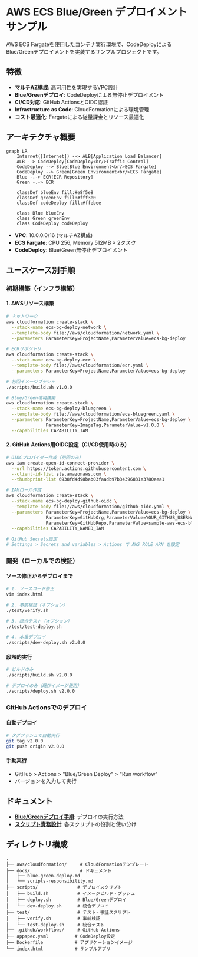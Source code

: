 # AWS ECS Blue/Green デプロイメントサンプル

AWS ECS Fargateを使用したコンテナ実行環境で、CodeDeployによるBlue/Greenデプロイメントを実装するサンプルプロジェクトです。

## 特徴

- **マルチAZ構成**: 高可用性を実現するVPC設計
- **Blue/Greenデプロイ**: CodeDeployによる無停止デプロイメント
- **CI/CD対応**: GitHub ActionsとOIDC認証
- **Infrastructure as Code**: CloudFormationによる環境管理
- **コスト最適化**: Fargateによる従量課金とリソース最適化

## アーキテクチャ概要

```mermaid
graph LR
    Internet([Internet]) --> ALB[Application Load Balancer]
    ALB --> CodeDeploy[CodeDeploy<br/>Traffic Control]
    CodeDeploy --> Blue[Blue Environment<br/>ECS Fargate]
    CodeDeploy --> Green[Green Environment<br/>ECS Fargate]
    Blue -.-> ECR[ECR Repository]
    Green -.-> ECR
    
    classDef blueEnv fill:#e8f5e8
    classDef greenEnv fill:#fff3e0
    classDef codeDeploy fill:#ffebee
    
    class Blue blueEnv
    class Green greenEnv
    class CodeDeploy codeDeploy
```

- **VPC**: 10.0.0.0/16 (マルチAZ構成)
- **ECS Fargate**: CPU 256, Memory 512MB × 2タスク
- **CodeDeploy**: Blue/Green無停止デプロイメント

## ユースケース別手順

### 初期構築（インフラ構築）

#### 1. AWSリソース構築
```bash
# ネットワーク
aws cloudformation create-stack \
  --stack-name ecs-bg-deploy-network \
  --template-body file://aws/cloudformation/network.yaml \
  --parameters ParameterKey=ProjectName,ParameterValue=ecs-bg-deploy

# ECRリポジトリ
aws cloudformation create-stack \
  --stack-name ecs-bg-deploy-ecr \
  --template-body file://aws/cloudformation/ecr.yaml \
  --parameters ParameterKey=ProjectName,ParameterValue=ecs-bg-deploy

# 初回イメージプッシュ
./scripts/build.sh v1.0.0

# Blue/Green環境構築
aws cloudformation create-stack \
  --stack-name ecs-bg-deploy-bluegreen \
  --template-body file://aws/cloudformation/ecs-bluegreen.yaml \
  --parameters ParameterKey=ProjectName,ParameterValue=ecs-bg-deploy \
               ParameterKey=ImageTag,ParameterValue=v1.0.0 \
  --capabilities CAPABILITY_IAM
```

#### 2. GitHub Actions用OIDC設定（CI/CD使用時のみ）
```bash
# OIDCプロバイダー作成（初回のみ）
aws iam create-open-id-connect-provider \
  --url https://token.actions.githubusercontent.com \
  --client-id-list sts.amazonaws.com \
  --thumbprint-list 6938fd4d98bab03faadb97b34396831e3780aea1

# IAMロール作成
aws cloudformation create-stack \
  --stack-name ecs-bg-deploy-github-oidc \
  --template-body file://aws/cloudformation/github-oidc.yaml \
  --parameters ParameterKey=ProjectName,ParameterValue=ecs-bg-deploy \
               ParameterKey=GitHubOrg,ParameterValue=YOUR_GITHUB_USERNAME \
               ParameterKey=GitHubRepo,ParameterValue=sample-aws-ecs-blue-green-deploy \
  --capabilities CAPABILITY_NAMED_IAM

# GitHub Secrets設定
# Settings > Secrets and variables > Actions で AWS_ROLE_ARN を設定
```

### 開発（ローカルでの検証）

#### ソース修正からデプロイまで
```bash
# 1. ソースコード修正
vim index.html

# 2. 事前検証（オプション）
./test/verify.sh

# 3. 統合テスト（オプション）
./test/test-deploy.sh

# 4. 本番デプロイ
./scripts/dev-deploy.sh v2.0.0
```

#### 段階的実行
```bash
# ビルドのみ
./scripts/build.sh v2.0.0

# デプロイのみ（既存イメージ使用）
./scripts/deploy.sh v2.0.0
```

### GitHub Actionsでのデプロイ

#### 自動デプロイ
```bash
# タグプッシュで自動実行
git tag v2.0.0
git push origin v2.0.0
```

#### 手動実行
- GitHub > Actions > "Blue/Green Deploy" > "Run workflow"
- バージョンを入力して実行

## ドキュメント

- **[Blue/Greenデプロイ手順](docs/blue-green-deploy.md)**: デプロイの実行方法
- **[スクリプト責務設計](docs/scripts-responsibility.md)**: 各スクリプトの役割と使い分け

## ディレクトリ構成
```
.
├── aws/cloudformation/     # CloudFormationテンプレート
├── docs/                   # ドキュメント
│   ├── blue-green-deploy.md
│   └── scripts-responsibility.md
├── scripts/               # デプロイスクリプト
│   ├── build.sh           # イメージビルド・プッシュ
│   ├── deploy.sh          # Blue/Greenデプロイ
│   └── dev-deploy.sh      # 統合デプロイ
├── test/                  # テスト・検証スクリプト
│   ├── verify.sh          # 事前検証
│   └── test-deploy.sh     # 統合テスト
├── .github/workflows/     # GitHub Actions
├── appspec.yaml          # CodeDeploy設定
├── Dockerfile            # アプリケーションイメージ
└── index.html            # サンプルアプリ
```